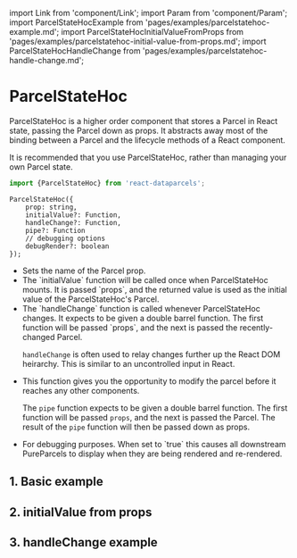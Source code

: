 import Link from 'component/Link';
import Param from 'component/Param';
import ParcelStateHocExample from 'pages/examples/parcelstatehoc-example.md';
import ParcelStateHocInitialValueFromProps from 'pages/examples/parcelstatehoc-initial-value-from-props.md';
import ParcelStateHocHandleChange from 'pages/examples/parcelstatehoc-handle-change.md';

# ParcelStateHoc

ParcelStateHoc is a higher order component that stores a Parcel in React state, passing the Parcel down as props. It abstracts away most of the binding between a Parcel and the lifecycle methods of a React component.

It is recommended that you <Link to="/examples/editing-objects">use ParcelStateHoc</Link>, rather than <Link to="/examples/managing-your-own-parcel-state">managing your own Parcel state</Link>.

```js
import {ParcelStateHoc} from 'react-dataparcels';
```

```flow
ParcelStateHoc({
    prop: string,
    initialValue?: Function,
    handleChange?: Function,
    pipe?: Function
    // debugging options
    debugRender?: boolean
});
```

* <Param name="prop" type="string" />
  Sets the name of the Parcel prop.
* <Param name="initialValue" optional type="(props: Object) => any" />
  The `initialValue` function will be called once when ParcelStateHoc mounts. It is passed `props`, and the returned value is used as the initial value of the ParcelStateHoc's Parcel.
* <Param name="handleChange" optional type="(props: Object) => (parcel: Parcel, changeRequest: ChangeRequest) => void" />
  The `handleChange` function is called whenever ParcelStateHoc changes. It expects to be given a double barrel function. The first function will be passed `props`, and the next is passed the recently-changed Parcel.

  `handleChange` is often used to relay changes further up the React DOM heirarchy. This is similar to an uncontrolled input in React.
* <Param name="pipe" optional type="(props: Object) => (parcel: Parcel) => Parcel" />
  This function gives you the opportunity to modify the parcel before it reaches any other components.

  The `pipe` function expects to be given a double barrel function. The first function will be passed `props`, and the next is passed the Parcel. The result of the `pipe` function will then be passed down as props.
* <Param name="debugRender" optional type="boolean" default="false" />
  For debugging purposes. When set to `true` this causes all downstream <Link to="/api/PureParcel">PureParcel</Link>s to display when they are being rendered and re-rendered.


## 1. Basic example

<ParcelStateHocExample />

## 2. initialValue from props

<ParcelStateHocInitialValueFromProps />

## 3. handleChange example

<ParcelStateHocHandleChange />
